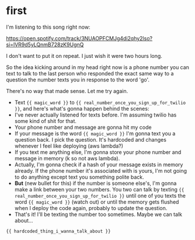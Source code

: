 # first
I'm listening to this song right now:

https://open.spotify.com/track/3NUAOPFCMJg4di2qhy2lso?si=lVR9d5yLQnmB728zK9UgnQ

I don't want to put it on repeat. I just wish it were two hours long.

So the idea kicking around in my head right now is a phone number you can text to talk to the last person who responded the exact same way to a question the number texts you in response to the word 'go'.

There's no way that made sense. Let me try again.

- Text `{{ magic_word }}` to `{{ real_number_once_you_sign_up_for_twilio }}`, and here's what's gonna happen behind the scenes:
- I've never actually listened for texts before. I'm assuming twilio has some kind of shit for that.
- Your phone number and message are gonna hit my code
- If your message is the word `{{ magic_word }}` I'm gonna text you a question back. I pick the question. It's hardcoded and changes whenever I feel like deploying (aws lambda?)
- If you text me anything else, I'm gonna store your phone number and message in memory (k so not aws lambda).
- Actually, I'm gonna check if a hash of your message exists in memory already. If the phone number it's associated with is yours, I'm not going to do anything except text you something polite back.
- **But** (new bullet for this) if the number is someone else's, I'm gonna make a link between your two numbers. You two can talk by texting `{{ real_number_once_you_sign_up_for_twilio }}` until one of you texts the word `{{ magic_word }}` (watch out) or until the memory gets flushed when I deploy the code again, probably to update the question.
- That's it! I'll be texting the number too sometimes. Maybe we can talk about...

`{{ hardcoded_thing_i_wanna_talk_about }}`